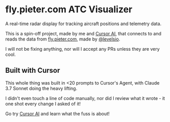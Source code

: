 # fly.pieter.com ATC Visualizer

A real-time radar display for tracking aircraft positions and telemetry data.

This is a spin-off project, made by me and [Cursor AI](https://cursor.com), that connects to and reads the data from [fly.pieter.com](https://fly.pieter.com), made by [@levelsio](https://twitter.com/levelsio).

I will not be fixing anything, nor will I accept any PRs unless they are very cool.

## Built with Cursor

This whole thing was built in <20 prompts to Cursor's Agent, with Claude 3.7 Sonnet doing the heavy lifting. 

I didn't even touch a line of code manually, nor did I review what it wrote - it one shot every change I asked of it!

Go try [Cursor AI](https://cursor.com) and learn what the fuss is about!
